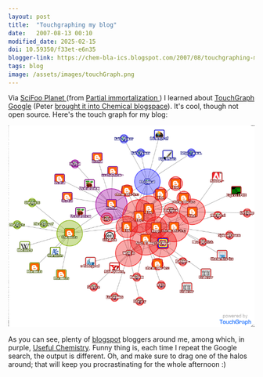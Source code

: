 ```yaml
---
layout: post
title:  "Touchgraphing my blog"
date:   2007-08-13 00:10
modified_date: 2025-02-15
doi: 10.59350/f33et-e6n35
blogger-link: https://chem-bla-ics.blogspot.com/2007/08/touchgraphing-my-blog.html
tags: blog
image: /assets/images/touchGraph.png
---
```


Via [SciFoo Planet <i class="fa-solid fa-box-archive fa-xs"></i>](https://web.archive.org/web/20071101070909/http://www.lexical.org.uk/planetscifoo/)
(from [Partial immortalization <i class="fa-solid fa-box-archive fa-xs"></i>](https://pimm.wordpress.com/2007/08/11/scifoo-links-visualized-by-touchgraph-google-browser/))
I learned about [TouchGraph Google](http://www.touchgraph.com/TGGoogleBrowser.html) (Peter
[brought it into Chemical blogspace](http://wwmm.ch.cam.ac.uk/blogs/murrayrust/?p=496)).
It's cool, though not open source. Here's the touch graph for my blog:

![](/assets/images/touchGraph.png)

As you can see, plenty of [blogspot](https://www.blogspot.com) bloggers around me, among which,
in purple, [Useful Chemistry](http://usefulchem.blogspot.com/). Funny thing is, each time I
repeat the Google search, the output is different. Oh, and make sure to drag one of the halos
around; that will keep you procrastinating for the whole afternoon :)
